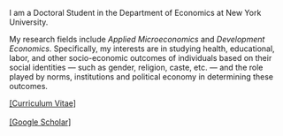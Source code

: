 
I am a Doctoral Student in the Department of Economics at New York University. 

My research fields include *Applied Microeconomics* and *Development Economics*. Specifically, my interests are in studying health, educational, labor, and other socio-economic outcomes of individuals based on their social identities &mdash; such as gender, religion, caste, etc. &mdash; and the role played by norms, institutions and political economy in determining these outcomes.


<a href="Files/CV_PhilipMinu.pdf">[Curriculum Vitae]</a>
<br>
<br><a href="https://scholar.google.com/citations?user=yqwUdjkAAAAJ&hl=en">[Google Scholar]</a>






